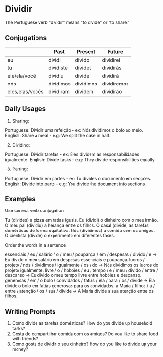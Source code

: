 # Dividir

The Portuguese verb "dividir" means "to divide" or "to share."

## Conjugations

|                 | Past      | Present   | Future      |
| --------------- | --------- | --------- | ----------- |
| eu              | dividi    | divido    | dividirei   |
| tu              | dividiste | divides   | dividirás   |
| ele/ela/você    | dividiu   | divide    | dividirá    |
| nós             | dividimos | dividimos | dividiremos |
| eles/elas/vocês | dividiram | dividem   | dividirão   |

## Daily Usages

1. Sharing:

Portuguese: Dividir uma refeição - ex: Nós dividimos o bolo ao meio.
English: Share a meal - e.g: We split the cake in half.

2. Dividing:

Portuguese: Dividir tarefas - ex: Eles dividem as responsabilidades igualmente.
English: Divide tasks - e.g: They divide responsibilities equally.

3. Parting:

Portuguese: Dividir em partes - ex: Tu divides o documento em secções.
English: Divide into parts - e.g: You divide the document into sections.

## Examples

Use correct verb conjugation

Tu (divides) a pizza em fatias iguais.
Eu (dividi) o dinheiro com o meu irmão.
O meu pai (dividiu) a herança entre os filhos.
O casal (divide) as tarefas domésticas de forma equitativa.
Nós (dividimos) a comida com os amigos.
O cientista (divide) o experimento em diferentes fases.

Order the words in a sentence

essenciais / eu / salário / o / meu / poupança / em / despesas / divido / e -> Eu divido o meu salário em despesas essenciais e poupança.
lucros / projeto / nós / dividimos / igualmente / os / do -> Nós dividimos os lucros do projeto igualmente.
livre / o / hobbies / eu / tempo / e / meu / divido / entre / descanso -> Eu divido o meu tempo livre entre hobbies e descanso.
generosas / em / o bolo / convidados / fatias / ela / para / os / divide -> Ela divide o bolo em fatias generosas para os convidados.
a Maria / filhos / a / entre / atenção / os / sua / divide -> A Maria divide a sua atenção entre os filhos.

## Writing Prompts

1. Como divide as tarefas domésticas? How do you divide up household tasks?
2. Gosta de compartilhar comida com os amigos? Do you like to share food with friends?
3. Como gosta de dividir o seu dinheiro? How do you like to divide up your money?
